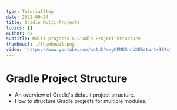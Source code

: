 ```yaml
---
type: TutorialStep
date: 2022-09-24
title: Gradle Multi-Projects
topics: []
author: hs
subtitle: Multi-projects & Gradle Project Structure
thumbnail: ./thumbnail.png
video: 'https://www.youtube.com/watch?v=gKPMKRnnbXU&start=184s'
---
```


# Gradle Project Structure

* An overview of Gradle's default project structure.
* How to structure Gradle projects for multiple modules.
